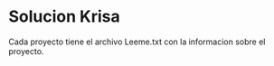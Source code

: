 Solucion Krisa
=====
Cada proyecto tiene el archivo Leeme.txt con la informacion sobre el proyecto.
